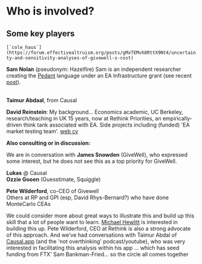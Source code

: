 # Who is involved?

## Some key players

``[`cole_haus`](https://forum.effectivealtruism.org/posts/gMxTEMvh8RttX9Nt4/uncertainty-and-sensitivity-analyses-of-givewell-s-cost)``

**Sam Nolan** (pseudonym: Hazelfire) Sam is an independent researcher creating the [Pedant](https://hazelfire.github.io/pedant/#/) language under an EA Infrastructure grant (see recent [post](https://forum.effectivealtruism.org/posts/xue4yQ5rn6iDsHdmM/pedant-a-type-checker-for-cost-effectiveness-analysis)).

\
**Taimur Abdaal**, from Causal&#x20;

**David Reinstein**: My background... Economics academic, UC Berkeley, research/teaching in UK 15 years, now at Rethink Priorities, an empirically-driven think tank associated with EA. Side projects including (funded) 'EA market testing team'. [web cv](https://daaronr.github.io/markdown-cv/)



**Also consulting or in discussion:**&#x20;

We are in conversation with **James Snowden** (GiveWell), who expressed some interest, but he does not see this as a top priority for GiveWell.

**Lukas** @ Causal\
**Ozzie Gooen** (Guesstimate, Squiggle)

**Pete Wilderford**, co-CEO of Givewell\
Others at RP and GPI (esp, David Rhys-Bernard?) who have done MonteCarlo CEAs



We could consider more about great ways to illustrate this and build up this skill that a lot of people want to learn. [Michael Hewlitt](https://cea.app.swapcard.com/event/eagxboston/person/RXZlbnRQZW9wbGVfMTM5NDcxNTE=) is interested in building this up. Pete Wilderford,  CEO at Rethink is also a strong advocate of this approach. And we've had conversations with Taimur Abdal of [Causal.app](https://causal.app) (and the 'not overthinking' podcast/youtube), who was very interested in facilitating this analysis within his app ... which has seed funding from FTX' Sam Bankman-Fried... so the circle all comes together&#x20;

